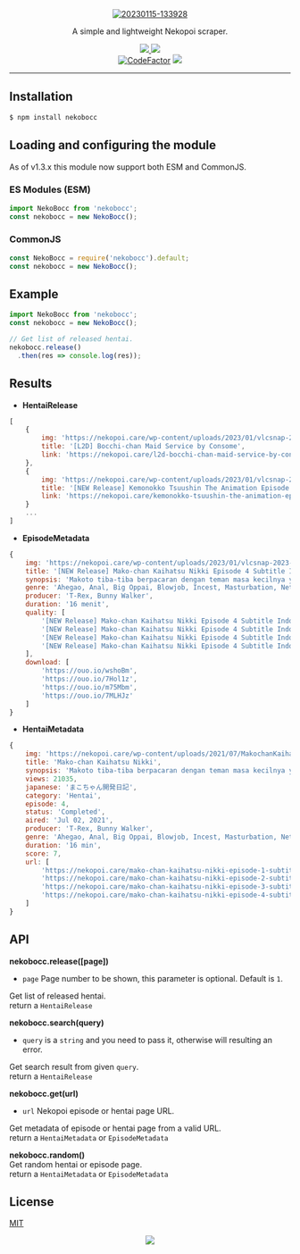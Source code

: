 <div align="center">
    <a href="https://ibb.co/ryjz6zL"><img src="https://i.ibb.co/s3fNwND/20230115-133928.jpg" alt="20230115-133928" border="0"></a>
    <br>
    <p>A simple and lightweight Nekopoi scraper.</p>
    <a href="https://badge.fury.io/js/nekobocc"><img src="https://badge.fury.io/js/nekobocc.svg"</a>
    <a href="https://packagephobia.com/result?p=nekobocc"><img src="https://packagephobia.com/badge?p=nekobocc"></a>
    <br>
    <a href="https://www.codefactor.io/repository/github/slavyandesu/nekobocc"><img src="https://www.codefactor.io/repository/github/slavyandesu/nekobocc/badge" alt="CodeFactor" /></a>
    <a href="https://app.fossa.com/projects/git%2Bgithub.com%2FSlavyanDesu%2FNekoBocc?ref=badge_shield" alt="FOSSA Status"><img src="https://app.fossa.com/api/projects/git%2Bgithub.com%2FSlavyanDesu%2FNekoBocc.svg?type=shield"/></a>
</div>

---

## Installation
```sh
$ npm install nekobocc
```

## Loading and configuring the module
As of v1.3.x this module now support both ESM and CommonJS.

### ES Modules (ESM)
```js
import NekoBocc from 'nekobocc';
const nekobocc = new NekoBocc();
```

### CommonJS
```js
const NekoBocc = require('nekobocc').default;
const nekobocc = new NekoBocc();
```

## Example
```js
import NekoBocc from 'nekobocc';
const nekobocc = new NekoBocc();

// Get list of released hentai.
nekobocc.release()
  .then(res => console.log(res));
```

## Results
- **HentaiRelease**
```js
[
    {
        img: 'https://nekopoi.care/wp-content/uploads/2023/01/vlcsnap-2023-01-15-03h18m12s053-300x169.png',
        title: '[L2D] Bocchi-chan Maid Service by Consome',
        link: 'https://nekopoi.care/l2d-bocchi-chan-maid-service-by-consome/'
    },
    {
        img: 'https://nekopoi.care/wp-content/uploads/2023/01/vlcsnap-2023-01-15-00h06m41s977-300x169.png',
        title: '[NEW Release] Kemonokko Tsuushin The Animation Episode 2 Subtitle Indonesia',
        link: 'https://nekopoi.care/kemonokko-tsuushin-the-animation-episode-2-subtitle-indonesia/'
    }
    ...
]
```
- **EpisodeMetadata**
```js
{
    img: 'https://nekopoi.care/wp-content/uploads/2023/01/vlcsnap-2023-01-01-03h58m25s923-300x169.png',
    title: '[NEW Release] Mako-chan Kaihatsu Nikki Episode 4 Subtitle Indonesia – NekoPoi',
    synopsis: 'Makoto tiba-tiba berpacaran dengan teman masa kecilnya yaitu Kaoru. Makoto ternyata adalah cewek yang mesum yang tiap malam menonton bokep sambil colmek yang ia dapat dari menyelinap di kamar kakaknya. Namun suatu malam di hari pertama Makoto berpacaran, ia tertangkap basah sedang colmek oleh kakaknya. Dengan rasa gatal yang menyengat dan kemampuan kakaknya akan pengetahuan seks, membuat Makoto tidak dapat menahan godaan untuk bermain dengan kakaknya…',
    genre: 'Ahegao, Anal, Big Oppai, Blowjob, Incest, Masturbation, Netorare, Schoolgirl',
    producer: 'T-Rex, Bunny Walker',
    duration: '16 menit',
    quality: [
        '[NEW Release] Mako-chan Kaihatsu Nikki Episode 4 Subtitle Indonesia [1080p]',
        '[NEW Release] Mako-chan Kaihatsu Nikki Episode 4 Subtitle Indonesia [720p]',
        '[NEW Release] Mako-chan Kaihatsu Nikki Episode 4 Subtitle Indonesia [480p]',
        '[NEW Release] Mako-chan Kaihatsu Nikki Episode 4 Subtitle Indonesia [360p]'
    ],
    download: [
        'https://ouo.io/wshoBm',
        'https://ouo.io/7Hol1z',
        'https://ouo.io/m75Mbm',
        'https://ouo.io/7MLHJz'
    ]
}
```

- **HentaiMetadata**
```js
{
    img: 'https://nekopoi.care/wp-content/uploads/2021/07/MakochanKaihatsuNikkiep69538176cde48c8e3ebb65761cb63504-213x300.jpg',
    title: 'Mako-chan Kaihatsu Nikki',
    synopsis: 'Makoto tiba-tiba berpacaran dengan teman masa kecilnya yaitu Kaoru. Makoto ternyata adalah cewek yang mesum yang tiap malam menonton bokep sambil colmek yang ia dapat dari menyelinap di kamar kakaknya. Namun suatu malam di hari pertama Makoto berpacaran, ia tertangkap basah sedang colmek oleh kakaknya. Dengan rasa gatal yang menyengat dan kemampuan kakaknya akan pengetahuan seks, membuat Makoto tidak dapat menahan godaan untuk bermain dengan kakaknya…',
    views: 21035,
    japanese: 'まこちゃん開発日記',
    category: 'Hentai',
    episode: 4,
    status: 'Completed',
    aired: 'Jul 02, 2021',
    producer: 'T-Rex, Bunny Walker',
    genre: 'Ahegao, Anal, Big Oppai, Blowjob, Incest, Masturbation, Netorare, Schoolgirl',
    duration: '16 min',
    score: 7,
    url: [
        'https://nekopoi.care/mako-chan-kaihatsu-nikki-episode-1-subtitle-indonesia/',
        'https://nekopoi.care/mako-chan-kaihatsu-nikki-episode-2-subtitle-indonesia/',
        'https://nekopoi.care/mako-chan-kaihatsu-nikki-episode-3-subtitle-indonesia/',
        'https://nekopoi.care/mako-chan-kaihatsu-nikki-episode-4-subtitle-indonesia/'
    ]
}
```

## API
**nekobocc.release([page])**
- `page` Page number to be shown, this parameter is optional. Default is `1`.

Get list of released hentai.
<br>
return a `HentaiRelease`

**nekobocc.search(query)**
- `query` is a `string` and you need to pass it, otherwise will resulting an error.

Get search result from given `query`.  
return a `HentaiRelease`

**nekobocc.get(url)**
- `url` Nekopoi episode or hentai page URL.

Get metadata of episode or hentai page from a valid URL.  
return a `HentaiMetadata` or `EpisodeMetadata`

**nekobocc.random()**  
Get random hentai or episode page.  
return a `HentaiMetadata` or `EpisodeMetadata`

## License
[MIT](LICENSE)  
<div align="center"><a href="https://app.fossa.com/projects/git%2Bgithub.com%2FSlavyanDesu%2FNekoBocc?ref=badge_large" alt="FOSSA Status"><img src="https://app.fossa.com/api/projects/git%2Bgithub.com%2FSlavyanDesu%2FNekoBocc.svg?type=large"/></a></div>
